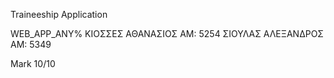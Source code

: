 Traineeship Application

WEB_APP_ANY%
ΚΙΟΣΣΕΣ ΑΘΑΝΑΣΙΟΣ ΑΜ: 5254
ΣΙΟΥΛΑΣ ΑΛΕΞΑΝΔΡΟΣ ΑM: 5349

Mark 10/10
